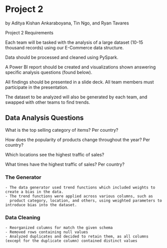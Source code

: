 # Project 2
by Aditya Kishan Ankaraboyana, Tin Ngo, and Ryan Tavares

Project 2 Requirements

Each team will be tasked with the analysis of a large dataset (10-15 thousand records) using our E-Commerce data structure.

Data should be processed and cleaned using PySpark.

A Power BI report should be created and visualizations shown answering specific analysis questions (found below).

All findings should be presented in a slide deck. All team members must participate in the presentation.

The dataset to be analyzed will also be generated by each team, and swapped with other teams to find trends.

## Data Analysis Questions

What is the top selling category of items? Per country?

How does the popularity of products change throughout the year? Per country?

Which locations see the highest traffic of sales?

What times have the highest traffic of sales? Per country?


### The Generator
```
- The data generator used trend functions which included weights to create a bias in the data.
- The trend functions were applied across various columns, such as 
  product category, location, and others, using weighted parameters to introduce bias into the dataset.
```
### Data Cleaning

```
- Reorganized columns for match the given schema
- Removed rows containing null values
- Analyzed duplicates and decided to retain them, as all columns (except for the duplicate column) contained distinct values
```
